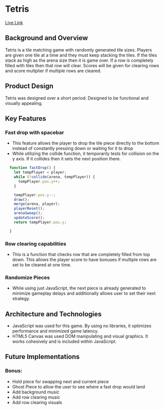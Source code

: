 # Tetris
[Live Link](https://nenry.github.io/Tetris/)


## Background and Overview
Tetris is a tile matching game with randomly generated tile sizes. Players are given one tile at a time and they must keep stacking the tiles. If the tiles stack as high as the arena size then it is game over. If a row is completely filled with tiles then that row will clear. Scores will be given for clearing rows and score multplier if multiple rows are cleared. 


## Product Design
Tetris was designed over a short period. Designed to be functional and visually appealing.

## Key Features
### Fast drop with spacebar
   * This feature allows the player to drop the tile piece directly to the bottom instead of constantly pressing down or waiting for it to drop
   * While utilizing the collide function, it temporarily tests for collision on the y axis. If it collides then it sets the next position there.


```javascript
  function fastDrop() {
    let tempPlayer = player;
    while (!collide(arena, tempPlayer)) {
      tempPlayer.pos.y++;
    }

    tempPlayer.pos.y--;
    draw();
    merge(arena, player); 
    playerReset(); 
    arenaSweep(); 
    updateScore();
    return tempPlayer.pos.y;

  }
```
### Row clearing capabilities
* This is a function that checks row that are completely filled from top down. This allows the player score to have bonuses if multiple rows are set to be cleared at one time.

### Randomize Pieces
* While using just JavaScript, the next piece is already generated to minimize gameplay delays and additionally allows user to set their next strategy.


## Architecture and Technologies
* JavaScript was used for this game. By using no libraries, it optimizes performance and minimized game latency.
* HTML5 Canvas was used DOM manipulating and visual graphics. It works cohesively and is included within JavaScript.


## Future Implementations

### Bonus:
* Hold piece for swapping next and current piece
* Ghost Piece to allow the user to see where a fast drop would land
* Add background music
* Add row clearing music
* Add row clearing visuals
